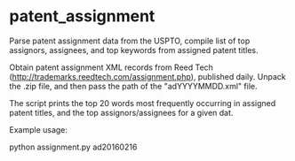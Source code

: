 # patent_assignment
Parse patent assignment data from the USPTO, compile list of top assignors, assignees, and top keywords from assigned patent titles.

Obtain patent assignment XML records from Reed Tech (http://trademarks.reedtech.com/assignment.php), published daily. Unpack the .zip file, and then pass the path of the "adYYYYMMDD.xml" file.

The script prints the top 20 words most frequently occurring in assigned patent titles, and the top assignors/assignees for a given dat.

Example usage: 

python assignment.py ad20160216
